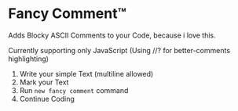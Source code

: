 # Fancy Comment™

Adds Blocky ASCII Comments to your Code, because i love this.

Currently supporting only JavaScript (Using //? for better-comments highlighting)

1. Write your simple Text (multiline allowed)
2. Mark your Text
3. Run `new fancy comment` command
4. Continue Coding
